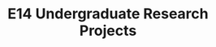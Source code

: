 ---
layout: project_batch
title: E14 Undergraduate Research Projects
permalink: /4yp/e14/
has_children: true
parent: Undergraduate Research Projects
batch: e14
code: 4yp

readmore: "#"

search_exclude: true
default_thumb_image: /data/categories/4yp/thumbnail.jpg
description: Research projects carried out by final year Computer Engineering students as part of coursework
---